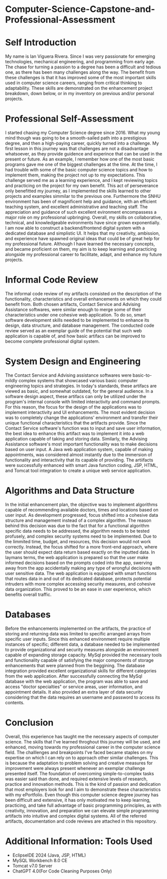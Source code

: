 # Computer-Science-Capstone-and-Professional-Assessment

# Self Introduction
My name is Ian Viguera Rivera. Since I was very passionate for emerging technologies, mechanical engineering, and programming from early age. The chase for turning a passion to a degree has been a difficult and tedious one, as there has been many challenges along the way. The benefit from these challenges is that it has improved some of the most important skills used in computer science careers, ranging from critical thinking to adaptability. These skills are demonstrated on the enhancement project breakdown, down below, or in my inventory on previous and/or personal projects.

# Professional Self-Assessment
I started chasing my Computer Science degree since 2016. What my young mind though was going to be a smooth-sailed path into a prestigious degree, and then a high-paying career, quickly turned into a challenge. My first lesson in this journey was that challenges are not a disadvantage whatsoever, as they provide guidence and experince that can be used in the present or future. As an example, I remember how one of the most basic programs gave me one of the biggest challenges at the time. At the time, I had trouble with some of the basic computer science topics and how to implement them, making the project not up to my expectations. This challenge served me as a learning experience, and I kept reviewing topics and practicing on the project for my own benefit. This act of perseverance only benefitted my journey, as I implemented the skills learned to other projects and examples simmilar to the previous one. Furthermore the SNHU environment has been of magnificent help and guidance, with an efficient teaching system, and excellent administrative and teaching staff. The appreciation and guidance of such excellent evironment encompassess a major role on my professional upbringing. Overall, my skills on collaborative, technical, and knowledgeable evironments have since grown exponentially. I am now able to construct a backend/frontend digital system with a dedicated database and simplistic UI. It helps that my creativity, ambission, and experience have spawned original ideas that could be of great help for my professional future. Although I have learned the necessary concepts, and became proficient on them, my aim is to keep learning and practicing alongside my professional career to facilitate, adapt, and enhance my future projects.

# Informal Code Review
The informal code review of my artifacts consisted on the description of the functionality, characteristics and overall enhancements on which they could benefit from. Both chosen artifacts, Contact Service and Advising Assistance softwares, were similar enough to merge some of their characteristics under one cohesive web application. To do so, smart software development skills needed to be implemented to enhance its design, data structure, and database management. The conducted code review served as an exemplar guide of the potential that such web application is capable of, and how basic artifacs can be improved to become complete professional digital system. 

# System Design and Engineering
The Contact Service and Advising assistance softwares were basic-to-mildly complex systems that showcased various basic computer engineering topics and strategies. In today's standards, these artifacs are viewed as basic, and somewhat outdated, for the general audience. In a software design aspect, these artifacs can only be utilized under the program's internal console with limited interactivity and command prompts. For this reason, the focus for the design of the applications was to implement interactivity and UI enhancements. The most evident decision  was to completely change the applications' environment and transfer their unique functional characteristics that the artifacts provide. Since the Contact Service software's function was to input and save user information, the best idea to enhance this artifact was to implement it into a web application capable of taking and storing data. Similarly, the Advising Assistance software's 
 most important functionality was to make decisions based on user input. A Java web application system, capable of making appointments, was considered almost instantly due to the immersion of functionality and interactivity that its capable of providing. The artiifacts were successfully enhanced with smart Java function coding, JSP, HTML, and Tomcat tool integration to create a unique web service application.

# Algorithms and Data Structure
In the initial enhancement plan, the objective was to implement algorithms capable of recommending available doctors, times and locations based on user input. As development progressed, focus shifted into a cohesive data structure and management instead of a complex algorithm. The reason behind this decision was due to the fact that for a functional algorithm specific data needs to be addressed, the algorithm needs to be tested profusely, and complex security systems need to be implemented. Due to the limmited time, budget, and resources, this decision would not work correctly. Instead, the focus shifted for a more front-end approach, where the user should expect data return based exactly on the inputted data. In laymans terms, the web application is prepared so that the user make informed decisions based on the prompts coded into the app, swerving away from the app accidentally making any type of wrongful decisions with user sensitive data. The web application is equipped with smart functions that routes data in and out of its dedicated database, protects potential intruders with more complex accessing security measures, and cohesive data organization. This proved to be an ease in user experience, which benefits overall traffic.

# Databases
Before the enhancements implemented on the artifacts, the practice of storing and returning data was limited to specific arranged arrays from specific user inputs. Since this enhanced environment require multiple instances of specific; different data, a database needed to be implemented to provide organizational and security measures alongside an environment capable of expanding storage capacity. MySql provided the necessary tools and functionality capable of satisfying the major components of storage enhancements that were planned from the beggining. The database integration provided excellent organizational skills for different categories from the web application. After successfully connecting the MySql database with the web application, the program was able to save and access "doctor specialties" or service areas, user information, and appointment details. It also provided an extra layer of data security considering that the data requires an username and password to access its contents. 

# Conclusion
Overall, this experience has taught me the necessary aspects of computer science. The skills that I've learned throghout this journey will be used, and enhanced, moving towards my professional career in the computer science field. The challlenges and breakpoints I've faced became staples on my expertise on which I can rely on to approach other similar challenges. This is because the adaptation to problem solving and creative measures for improvement were always present whenever an exemplar challenge presented itself. The foundation of overcoming simple-to-complex tasks was easier said than done, and required extensive levels of research, practice and innovation methods. This is the kind of passion and dedication that most employers look for and I aim to demonstrate these characteristics with my ePortfolio. Even though this computer science degree journey has been difficult and extensive, it has only motivated me to keep learning, practicing, and take full advantage of basic programming principles, as with creativity, innovation, and preparation we can elevate simple programming artifacts into intuitive and complex digital systems. All of the referred artifacts, documentation and code reviews are attached in this repository.

# Additional Information: Tools Used
- EclipseIDE 2024 (Java, JSP, HTML)
- MySQL Workbench 8.0 CE
- Tomcat v7.0 Server
- ChatGPT 4.0(For Code Cleaning Purposes Only)
